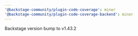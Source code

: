```yaml
---
'@backstage-community/plugin-code-coverage': minor
'@backstage-community/plugin-code-coverage-backend': minor
---
```


Backstage version bump to v1.43.2

